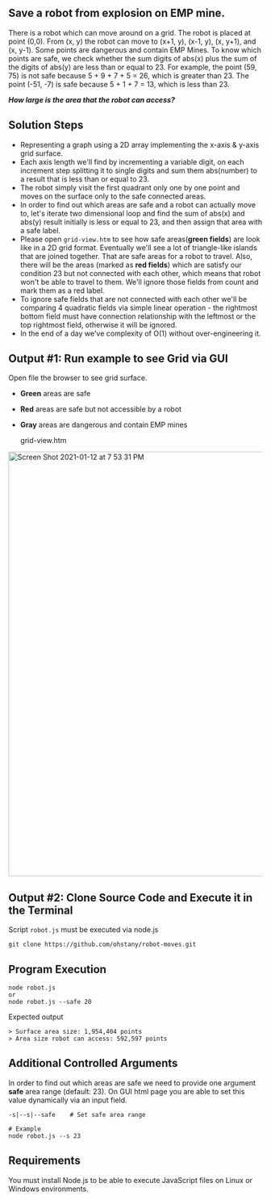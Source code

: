 ## Save a robot from explosion on EMP mine.

There is a robot which can move around on a grid. The robot is placed at point (0,0). From (x, y) the robot can move to (x+1,
y), (x-1, y), (x, y+1), and (x, y-1). Some points are dangerous and contain EMP Mines. To know which points are safe, we check
whether the sum digits of abs(x) plus the sum of the digits of abs(y) are less than or equal to 23. For example, the point (59, 75) is not safe because 5 + 9 + 7 + 5 = 26, which is greater than 23. The point (-51, -7) is safe because 5 + 1 + 7 = 13, which is
less than 23.

**_How large is the area that the robot can access?_**

## Solution Steps

- Representing a graph using a 2D array implementing the x-axis & y-axis grid surface.
- Each axis length we'll find by incrementing a variable digit, on each increment step splitting it to single digits and sum them abs(number) to a result that is less than or equal to 23.
- The robot simply visit the first quadrant only one by one point and moves on the surface only to the safe connected areas.
- In order to find out which areas are safe and a robot can actually move to, let's iterate two dimensional loop and find the sum of abs(x) and abs(y) result initially is less or equal to 23, and then assign that area with a safe label.
- Please open `grid-view.htm` to see how safe areas(**green fields**) are look like in a 2D grid format. Eventually we'll see a lot of triangle-like islands that are joined together. That are safe areas for a robot to travel. Also, there will be the areas (marked as **red fields**) which are satisfy our condition 23 but not connected with each other, which means that robot won't be able to travel to them. We'll ignore those fields from count and mark them as a red label.
- To ignore safe fields that are not connected with each other we'll be comparing 4 quadratic fields via simple linear operation - the rightmost bottom field must have connection relationship with the leftmost or the top rightmost field, otherwise it will be ignored.
- In the end of a day we've complexity of O(1) without over-engineering it.

## Output #1: Run example to see Grid via GUI

Open file the browser to see grid surface.

-   **Green** areas are safe
-   **Red** areas are safe but not accessible by a robot
-   **Gray** areas are dangerous and contain EMP mines

    grid-view.htm

<img width="842" alt="Screen Shot 2021-01-12 at 7 53 31 PM" src="https://user-images.githubusercontent.com/44670054/104306412-411a9c00-5511-11eb-81b8-79249205fb1a.png">

## Output #2: Clone Source Code and Execute it in the Terminal

Script `robot.js` must be executed via node.js

    git clone https://github.com/ohstany/robot-moves.git

## Program Execution

    node robot.js
    or
    node robot.js --safe 20

Expected output

    > Surface area size: 1,954,404 points
    > Area size robot can access: 592,597 points

## Additional Controlled Arguments

In order to find out which areas are safe we need to provide one argument **safe** area range (default: 23).
On GUI html page you are able to set this value dynamically via an input field.

    -s|--s|--safe    # Set safe area range

    # Example
    node robot.js --s 23

## Requirements

You must install Node.js to be able to execute JavaScript files on Linux or Windows environments.
